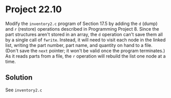 # Project 22.10

Modify the `inventory2.c` program of Section 17.5 by adding the `d` (dump) and
`r` (restore) operations described in Programming Project 8. Since the part
structures aren't stored in an array, the `d` operation can't save them all by a
single call of `fwrite`. Instead, it will need to visit each node in the linked
list, writing the part number, part name, and quantity on hand to a file. (Don't
save the `next` pointer; it won't be valid once the program terminates.) As it
reads parts from a file, the `r` operation will rebuild the list one node at a
time.

## Solution

See `inventory2.c`
